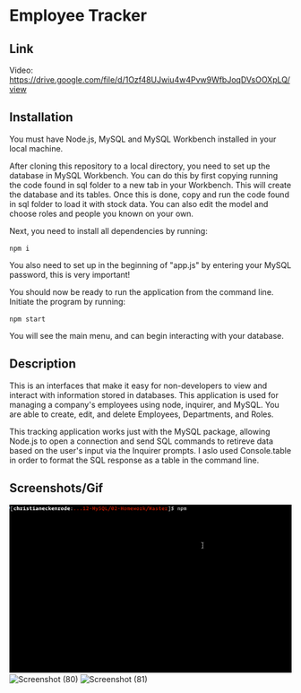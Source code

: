 # Employee Tracker

## Link
Video: https://drive.google.com/file/d/1Ozf48UJwiu4w4Pvw9WfbJoqDVsOOXpLQ/view

## Installation

You must have Node.js, MySQL and MySQL Workbench installed in your local machine.

After cloning this repository to a local directory, you need to set up the database in MySQL Workbench. You can do this by first copying running the code found in sql folder to a new tab in your Workbench. This will create the database and its tables. Once this is done, copy and run the code found in sql folder to load it with stock data. You can also edit the model and choose roles and people you known on your own.

Next, you need to install all dependencies by running:

```
npm i
```

You also need to set up in the beginning of "app.js" by entering your MySQL password, this is very important!


You should now be ready to run the application from the command line. Initiate the program by running:

```
npm start
```

You will see the main menu, and can begin interacting with your database.

## Description

This is an interfaces that make it easy for non-developers to view and interact with information stored in databases. This application is used for managing a company's employees using node, inquirer, and MySQL. You are able to create, edit, and delete Employees, Departments, and Roles. 

This tracking application works just with the MySQL package, allowing Node.js to open a connection and send SQL commands to retireve data based on the user's input via the Inquirer prompts. I aslo used Console.table in order to format the SQL response as a table in the command line.

## Screenshots/Gif
![Employee Tracker](Assets/employee-tracker.gif)
![Screenshot (80)](https://user-images.githubusercontent.com/76802722/116351133-1a7f2900-a7c1-11eb-9b0c-13cd9722e8b3.png)
![Screenshot (81)](https://user-images.githubusercontent.com/76802722/116351138-1ce18300-a7c1-11eb-82ac-e0a557654c3f.png)


